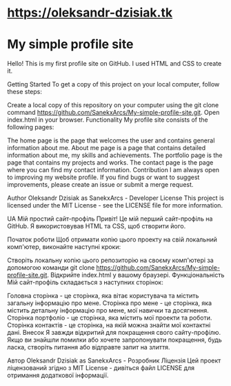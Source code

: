 # https://oleksandr-dzisiak.tk


# My simple profile site
Hello! This is my first profile site on GitHub. I used HTML and CSS to create it.

Getting Started
To get a copy of this project on your local computer, follow these steps:

Create a local copy of this repository on your computer using the git clone command https://github.com/SanekxArcs/My-simple-profile-site.git.
Open index.html in your browser.
Functionality
My profile site consists of the following pages:

The home page is the page that welcomes the user and contains general information about me.
About me page is a page that contains detailed information about me, my skills and achievements.
The portfolio page is the page that contains my projects and works.
The contact page is the page where you can find my contact information.
Contribution
I am always open to improving my website profile. If you find bugs or want to suggest improvements, please create an issue or submit a merge request.

Author
Oleksandr Dzisiak as SanekxArcs - Developer
License
This project is licensed under the MIT License - see the LICENSE file for more information.


UA 
Мій простий сайт-профіль
Привіт! Це мій перший сайт-профіль на GitHub. Я використовував HTML та CSS, щоб створити його.

Початок роботи
Щоб отримати копію цього проекту на свій локальний комп'ютер, виконайте наступні кроки:

Створіть локальну копію цього репозиторію на своєму комп'ютері за допомогою команди git clone https://github.com/SanekxArcs/My-simple-profile-site.git.
Відкрийте index.html у вашому браузері.
Функціональність
Мій сайт-профіль складається з наступних сторінок:

Головна сторінка - це сторінка, яка вітає користувача та містить загальну інформацію про мене.
Сторінка про мене - це сторінка, яка містить детальну інформацію про мене, мої навички та досягнення.
Сторінка портфоліо - це сторінка, яка містить мої проекти та роботи.
Сторінка контактів - це сторінка, на якій можна знайти мої контактні дані.
Внесок
Я завжди відкритий для покращення свого сайту-профілю. Якщо ви знайшли помилки або хочете запропонувати покращення, будь ласка, створіть питання або відправте запит на злиття.

Автор
Oleksandr Dzisiak as SanekxArcs - Розробник
Ліцензія
Цей проект ліцензований згідно з MIT License - дивіться файл LICENSE для отримання додаткової інформації.
